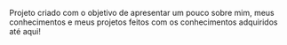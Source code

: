 Projeto criado com o objetivo de apresentar um pouco sobre mim, meus conhecimentos e meus projetos feitos com os conhecimentos adquiridos até aqui!
